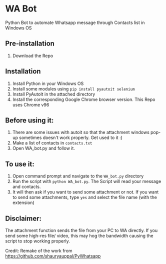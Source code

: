# WA Bot
Python Bot to automate Whatsapp message through Contacts list in Windows OS

## Pre-installation
1. Download the Repo

## Installation
1. Install Python in your Windows OS
2. Install some modules using `pip install pyautoit selenium`
3. Install PyAutoIt in the attached directory
4. Install the corresponding Google Chrome browser version. This Repo uses Chrome v96

## Before using it:
1. There are some issues with autoit so that the attachment windows pop-up sometimes doesn't work properly. Get used to it :)
2. Make a list of contacts in `contacts.txt`
3. Open WA_bot.py and follow it.

## To use it:
1. Open command prompt and navigate to the `WA_bot.py` directory
2. Run the script with `python WA_bot.py`. The Script will read your message and contacts. 
3. It will then ask if you want to send some attachment or not. If you want to send some attachments, type `yes` and select the file name (with the extension)


## Disclaimer:
The attachment function sends the file from your PC to WA directly. If you send some high-res file/ video, this may hog the bandwidth causing the script to stop working properly.

Credit: Remake of the work from https://github.com/shauryauppal/PyWhatsapp
